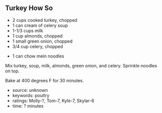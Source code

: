 Turkey How So
-------------

- 2 cups cooked turkey, chopped
- 1 can cream of celery soup
- 1-1/3 cups milk
- 1 cup almonds, chopped
- 1 small green onion, chopped
- 3/4 cup celery, chopped
<!-- -->
- 1 can chow mein noodles

Mix turkey, soup, milk, almonds, green onion, and celery.  Sprinkle
noodles on top.

Bake at 400 degrees F for 30 minutes.

- source: unknown
- keywords: poultry
- ratings: Molly-?, Tom-7, Kyle-7, Skylar-6
- time: ? minutes
